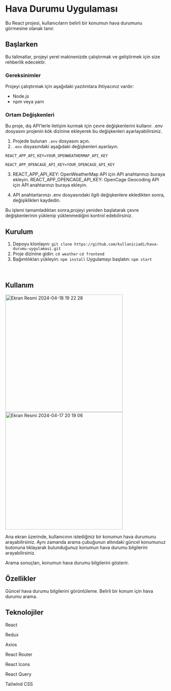 # Hava Durumu Uygulaması

Bu React projesi, kullanıcıların belirli bir konumun hava durumunu görmesine olanak tanır.

## Başlarken

Bu talimatlar, projeyi yerel makinenizde çalıştırmak ve geliştirmek için size rehberlik edecektir. 

### Gereksinimler

Projeyi çalıştırmak için aşağıdaki yazılımlara ihtiyacınız vardır:

- Node.js
- npm veya yarn

### Ortam Değişkenleri

Bu proje, dış API'lerle iletişim kurmak için çevre değişkenlerini kullanır. .env dosyasını projenin kök dizinine ekleyerek bu değişkenleri ayarlayabilirsiniz.

1. Projede bulunan `.env` dosyasını açın.
2. `.env` dısyasındaki aşağıdaki değişkenleri ayarlayın.

`REACT_APP_API_KEY=YOUR_OPENWEATHERMAP_API_KEY`

`REACT_APP_OPENCAGE_API_KEY=YOUR_OPENCAGE_API_KEY`

3. REACT_APP_API_KEY: OpenWeatherMap API için API anahtarınızı buraya ekleyin.
REACT_APP_OPENCAGE_API_KEY: OpenCage Geocoding API için API anahtarınızı buraya ekleyin.

4. API anahtarlarınızı .env dosyasındaki ilgili değişkenlere ekledikten sonra, değişiklikleri kaydedin.

Bu işlemi tamamladıktan sonra,projeyi yeniden başlatarak çevre değişkenlerinin yüklenip yüklenmediğini kontrol edebilirsiniz.

## Kurulum
1. Depoyu klonlayın:
`git clone https://github.com/kullaniciadi/hava-durumu-uygulamasi.git`
2. Proje dizinine gidin:
`cd weather`
`cd frontend`
3. Bağımlılıkları yükleyin:
`npm install`
Uygulamayı başlatın:
`npm start`
<br/>

## Kullanım
<img width="369" alt="Ekran Resmi 2024-04-18 19 22 28" src="https://github.com/emirhantekik/React/assets/85496436/94bc5a77-cd8d-4062-8bd0-c6b55cf2c038">

<img width="369" alt="Ekran Resmi 2024-04-17 20 19 06" src="https://github.com/emirhantekik/React/assets/85496436/217cddf3-18ba-4757-a1d6-5295642e7198">


Ana ekran üzerinde, kullanıcının istediğiniz bir konumun hava durumunu arayabilirsiniz. Aynı zamanda arama çubuğunun altındaki güncel konumunuz butonuna tıklayarak bulunduğunuz konumun hava durumu bilgilerini arayabilirsiniz.

Arama sonuçları, konumun hava durumu bilgilerini gösterir.

## Özellikler

Güncel hava durumu bilgilerini görüntüleme.
Belirli bir konum için hava durumu arama.

## Teknolojiler

React

Redux

Axios

React Router

React Icons

React Query

Tailwind CSS
